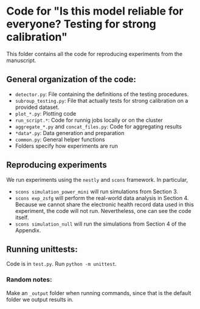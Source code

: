# Code for "Is this model reliable for everyone? Testing for strong calibration"

This folder contains all the code for reproducing experiments from the manuscript.

## General organization of the code:
* `detector.py`: File containing the definitions of the testing procedures.
* `subroup_testing.py`: File that actually tests for strong calibration on a provided dataset.
* `plot_*.py`: Plotting code
* `run_script.*`: Code for runnig jobs locally or on the cluster
* `aggregate_*.py` and `concat_files.py`: Code for aggregating results
* `*data*.py`: Data generation and preparation
* `common.py`: General helper functions
* Folders specify how experiments are run

## Reproducing experiments
We run experiments using the `nestly` and `scons` framework. In particular,
* `scons simulation_power_mini` will run simulations from Section 3.
* `scons exp_zsfg` will perform the real-world data analysis in Section 4. Because we cannot share the electronic health record data used in this experiment, the code will not run. Nevertheless, one can see the code itself.
* `scons simulation_null` will run the simulations from Section 4 of the Appendix.

## Running unittests:
Code is in `test.py`. Run `python -m unittest`.

### Random notes:
Make an `_output` folder when running commands, since that is the default folder we output results in.
